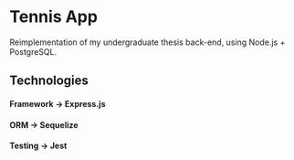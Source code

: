# Tennis App

Reimplementation of my undergraduate thesis back-end, using Node.js + PostgreSQL.

## Technologies

#### Framework -> Express.js

#### ORM -> Sequelize

#### Testing -> Jest
